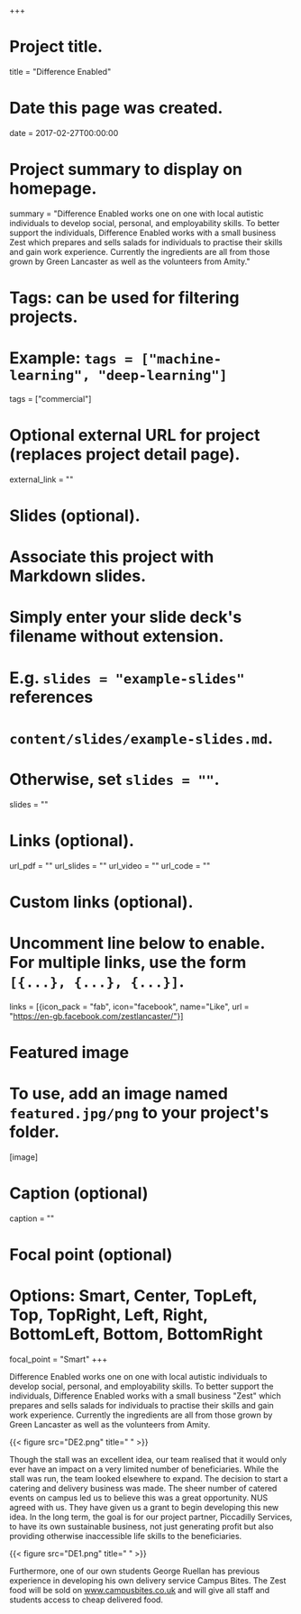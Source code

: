 +++
# Project title.
title = "Difference Enabled"

# Date this page was created.
date = 2017-02-27T00:00:00

# Project summary to display on homepage.
summary = "Difference Enabled works one on one with local autistic individuals to develop social, personal, and employability skills. To better support the individuals, Difference Enabled works with a small business Zest which prepares and sells salads for individuals to practise their skills and gain work experience. Currently the ingredients are all from those grown by Green Lancaster as well as the volunteers from Amity."

# Tags: can be used for filtering projects.
# Example: `tags = ["machine-learning", "deep-learning"]`
tags = ["commercial"]

# Optional external URL for project (replaces project detail page).
external_link = ""

# Slides (optional).
#   Associate this project with Markdown slides.
#   Simply enter your slide deck's filename without extension.
#   E.g. `slides = "example-slides"` references 
#   `content/slides/example-slides.md`.
#   Otherwise, set `slides = ""`.
slides = ""

# Links (optional).
url_pdf = ""
url_slides = ""
url_video = ""
url_code = ""

# Custom links (optional).
#   Uncomment line below to enable. For multiple links, use the form `[{...}, {...}, {...}]`.
links = [{icon_pack = "fab", icon="facebook", name="Like", url = "https://en-gb.facebook.com/zestlancaster/"}]

# Featured image
# To use, add an image named `featured.jpg/png` to your project's folder. 
[image]
  # Caption (optional)
  caption = ""
  
  # Focal point (optional)
  # Options: Smart, Center, TopLeft, Top, TopRight, Left, Right, BottomLeft, Bottom, BottomRight
  focal_point = "Smart"
+++

Difference Enabled works one on one with local autistic individuals to develop social, personal, and employability skills. To better support the individuals, Difference Enabled works with a small business "Zest" which prepares and sells salads for individuals to practise their skills and gain work experience. Currently the ingredients are all from those grown by Green Lancaster as well as the volunteers from Amity.

{{< figure src="DE2.png" title=" " >}}

Though the stall was an excellent idea, our team realised that it would only ever have an impact on a very limited number of beneficiaries. While the stall was run, the team looked elsewhere to expand. The decision to start a catering and delivery business was made. The sheer number of catered events on campus led us to believe this was a great opportunity. NUS agreed with us. They have given us a grant to begin developing this new idea. In the long term, the goal is for our project partner, Piccadilly Services, to have its own sustainable business, not just generating profit but also providing otherwise inaccessible life skills to the beneficiaries.

{{< figure src="DE1.png" title=" " >}}

Furthermore, one of our own students George Ruellan has previous experience in developing his own delivery service Campus Bites. The Zest food will be sold on www.campusbites.co.uk and will give all staff and students access to cheap delivered food.

